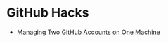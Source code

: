 # GitHub Hacks

- [Managing Two GitHub Accounts on One Machine](./managing-two-gitHub-accounts-on-one-machine.md)
